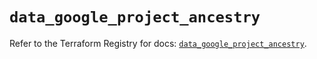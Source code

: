 # `data_google_project_ancestry`

Refer to the Terraform Registry for docs: [`data_google_project_ancestry`](https://registry.terraform.io/providers/hashicorp/google-beta/6.38.0/docs/data-sources/google_project_ancestry).
